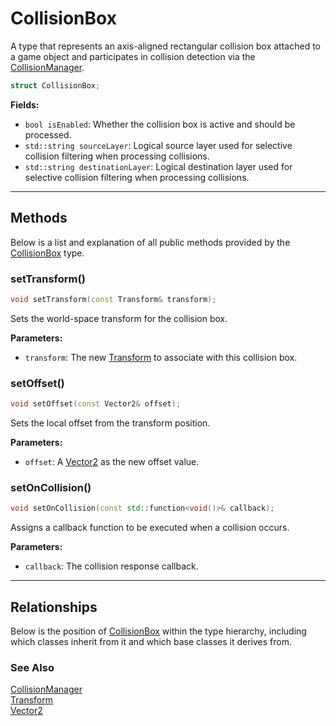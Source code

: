 # CollisionBox
A type that represents an axis-aligned rectangular collision 
box attached to a game object and participates in collision 
detection via the [CollisionManager](CollisionManager.md).

```c++
struct CollisionBox;
```

**Fields:**
- `bool isEnabled`: Whether the collision box is active and should be processed.
- `std::string sourceLayer`: Logical source layer used for selective collision filtering when processing collisions.
- `std::string destinationLayer`: Logical destination layer used for selective collision filtering when processing collisions.

---

## Methods

Below is a list and explanation of all public methods
provided by the [CollisionBox](CollisionBox.md) type.

### setTransform()

```c++
void setTransform(const Transform& transform);
```

Sets the world-space transform for the collision box.

**Parameters:**
- `transform`: The new [Transform](Transform.md) to associate with this collision box.

### setOffset()

```c++
void setOffset(const Vector2& offset);
```

Sets the local offset from the transform position.

**Parameters:**
- `offset`: A [Vector2](Vector2.md) as the new offset value.

### setOnCollision()

```c++
void setOnCollision(const std::function<void()>& callback);
```

Assigns a callback function to be executed when a collision occurs.

**Parameters:**
- `callback`: The collision response callback.

---

## Relationships
Below is the position of [CollisionBox](CollisionBox.md)
within the type hierarchy, including which classes inherit
from it and which base classes it derives from.

### See Also
[CollisionManager](CollisionManager.md) <br>
[Transform](Transform.md) <br>
[Vector2](Vector2.md)
